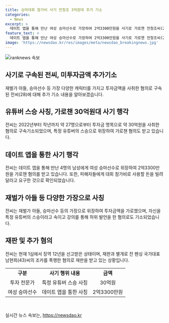 ```yaml
---
title: 승마대회 참가비 사기 전청조 3억원대 추가 기소
categories:
  - News
excerpt: >
  데이트 앱을 통해 만난 여성 승마선수로 가장하여 2억3300만원을 사기로 가로챈 전청조씨(27)가 추가 사기 혐의로 기소됐다. 이전에도 30억원대 사기 혐의로 징역 12년을 선고받은 전씨는 유튜버 스승인 척하여 사기를 저질렀다. 또한, 비상장 주식 투자금을 명목으로 3명으로부터 1억2500만원을 편취한 혐의도 있다. 전씨는 피해자들에 대회 참가비 명목으로 돈을 빌리기도 했으며, 앞서도 27명으로부터 30억원을 사칭하여 편취한 사기 혐의로 구속기소돼 현재 항소심을 받고 있다.
feature_text: >
  데이트 앱을 통해 만난 여성 승마선수로 가장하여 2억3300만원을 사기로 가로챈 전청조씨(27)가 추가 사기 혐의로 기소됐다. 이전에도 30억원대 사기 혐의로 징역 12년을 선고받은 전씨는 유튜버 스승인 척하여 사기를 저질렀다. 또한, 비상장 주식 투자금을 명목으로 3명으로부터 1억2500만원을 편취한 혐의도 있다. 전씨는 피해자들에 대회 참가비 명목으로 돈을 빌리기도 했으며, 앞서도 27명으로부터 30억원을 사칭하여 편취한 사기 혐의로 구속기소돼 현재 항소심을 받고 있다.
image: 'https://newsdao.kr/res/images/meta/newsdao_breakingnews.jpg'
---
```


<p><img src="https://newsdao.kr/res/images/meta/newsdao_breakingnews.jpg" alt="ranknews 속보" /></p>

<h2 data-ke-size="size26">사기로 구속된 전씨, 미투자금액 추가기소</h2>

<p data-ke-size="size16">재벌가 아들, 승마선수 등 가장 다양한 캐릭터를 가지고 투자금액을 사취한 혐의로 구속된 전씨(28)에 대해 추가 기소 내용을 알아보겠습니다.</p>

<h2 data-ke-size="size24">유튜버 스승 사칭, 가로챈 30억원대 사기 행각</h2>

<p data-ke-size="size16">전씨는 2022년부터 작년까지 약 27명으로부터 투자금 명목으로 약 30억원을 사취한 혐의로 구속기소되었으며, 특정 유튜버의 스승으로 위장하여 가로챈 혐의도 받고 있습니다.</p>

<h2 data-ke-size="size24">데이트 앱을 통한 사기 행각</h2>

<p data-ke-size="size16">전씨는 데이트 앱을 통해 만난 4명의 남성에게 여성 승마선수로 위장하여 2억3300만원을 가로챈 혐의를 받고 있습니다. 또한, 피해자들에게 대회 참가비로 사용할 돈을 빌려달라고 요구한 것으로 확인되었습니다.</p>

<h2 data-ke-size="size24">재벌가 아들 등 다양한 가장으로 사칭</h2>

<p data-ke-size="size16">전씨는 재벌가 아들, 승마선수 등의 가장으로 위장하여 투자금액을 가로챘으며, 자신을 특정 유튜버의 스승이라고 속이고 강의를 통해 허위 발언을 한 혐의로도 기소되었습니다.</p>

<h2 data-ke-size="size24">재판 및 추가 혐의</h2>

<p data-ke-size="size16">전씨는 현재 1심에서 징역 12년을 선고받은 상태이며, 재판과 별개로 전 펜싱 국가대표 남현희(43)씨의 조카를 폭행한 혐의로 재판을 받고 있는 상황입니다.</p>

<table>
  <tbody>
    <tr>
      <td style="text-align: center; height: 17px;"><b>구분</b></td>
      <td style="text-align: center; height: 17px;"><b>사기 행위 내용</b></td>
      <td style="text-align: center; height: 17px;"><b>금액</b></td>
    </tr>
    <tr>
      <td style="text-align: center; height: 17px;">투자 전문가</td>
      <td style="text-align: center; height: 17px;">특정 유튜버 스승 사칭</td>
      <td style="text-align: center; height: 17px;">30억원</td>
    </tr>
    <tr>
      <td style="text-align: center; height: 17px;">여성 승마선수</td>
      <td style="text-align: center; height: 17px;">데이트 앱을 통한 사칭</td>
      <td style="text-align: center; height: 17px;">2억3300만원</td>
    </tr>
  </tbody>
</table>

<p data-ke-size="size16">&nbsp;</p>
실시간 뉴스 속보는, <a href="https://newsdao.kr" rel="dofollow">https://newsdao.kr</a>


